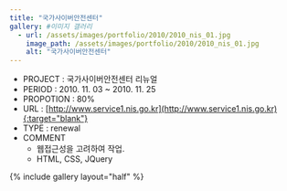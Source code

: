 ```yaml
---
title: "국가사이버안전센터"
gallery: #이미지 갤러리
  - url: /assets/images/portfolio/2010/2010_nis_01.jpg
    image_path: /assets/images/portfolio/2010/2010_nis_01.jpg
    alt: "국가사이버안전센터"
---
```


- PROJECT : 국가사이버안전센터 리뉴얼
- PERIOD : 2010. 11. 03 ~ 2010. 11. 25
- PROPOTION : 80%
- URL : [http://www.service1.nis.go.kr](http://www.service1.nis.go.kr){:target="blank"}
- TYPE : renewal
- COMMENT
  - 웹접근성을 고려하여 작업.
  - HTML, CSS, JQuery

{% include gallery layout="half" %}

